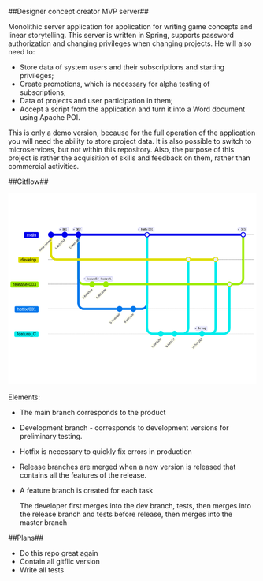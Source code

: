 ##Designer concept creator MVP server##

Monolithic server application for application for writing game concepts and linear storytelling. This server is written in Spring, supports password authorization and changing privileges when changing projects. He will also need to:

- Store data of system users and their subscriptions and starting privileges;
- Create promotions, which is necessary for alpha testing of subscriptions;
- Data of projects and user participation in them;
- Accept a script from the application and turn it into a Word document using Apache POI.

This is only a demo version, because for the full operation of the application you will need the ability to store project data. It is also possible to switch to microservices, but not within this repository.
Also, the purpose of this project is rather the acquisition of skills and feedback on them, rather than commercial activities.

##Gitflow##

![Модель ветвления проекта ИС Одно Окно](wiki/gitflow.png)

Elements:
- The main branch corresponds to the product
- Development branch - corresponds to development versions for preliminary testing.
- Hotfix is necessary to quickly fix errors in production
- Release branches are merged when a new version is released that contains all the features of the release.
- A feature branch is created for each task

  The developer first merges into the dev branch, tests, then merges into the release branch and tests before release, then merges into the master branch

##Plans##

- Do this repo great again
- Contain all gitflic version
- Write all tests
